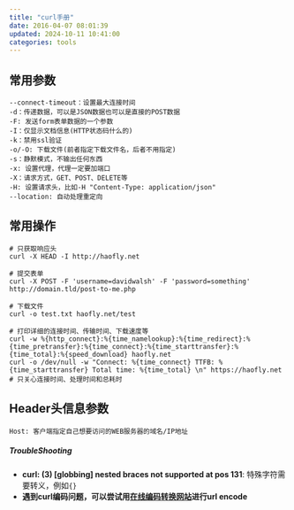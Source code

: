 ```yaml
---
title: "curl手册"
date: 2016-04-07 08:01:39
updated: 2024-10-11 10:41:00
categories: tools
---
```

## 常用参数

```shell
--connect-timeout：设置最大连接时间
-d：传递数据，可以是JSON数据也可以是直接的POST数据
-F: 发送form表单数据的一个参数
-I：仅显示文档信息(HTTP状态码什么的)
-k：禁用ssl验证
-o/-O: 下载文件(前者指定下载文件名，后者不用指定)
-s：静默模式，不输出任何东西
-x: 设置代理，代理一定要加端口
-X：请求方式，GET、POST、DELETE等
-H: 设置请求头，比如-H "Content-Type: application/json"
--location: 自动处理重定向
```

<!--more-->

## 常用操作

```shell
# 只获取响应头
curl -X HEAD -I http://haofly.net

# 提交表单
curl -X POST -F 'username=davidwalsh' -F 'password=something' http://domain.tld/post-to-me.php

# 下载文件
curl -o test.txt haofly.net/test

# 打印详细的连接时间、传输时间、下载速度等
curl -w %{http_connect}:%{time_namelookup}:%{time_redirect}:%{time_pretransfer}:%{time_connect}:%{time_starttransfer}:%{time_total}:%{speed_download} haofly.net
curl -o /dev/null -w "Connect: %{time_connect} TTFB: %{time_starttransfer} Total time: %{time_total} \n" https://haofly.net	# 只关心连接时间、处理时间和总耗时
```

## Header头信息参数

```shell
Host: 客户端指定自己想要访问的WEB服务器的域名/IP地址
```

##### TroubleShooting

- **curl: (3) [globbing] nested braces not supported at pos 131**: 特殊字符需要转义，例如`{}`
- **遇到curl编码问题，可以尝试用[在线编码转换网站](https://tool.oschina.net/encode?type=4)进行url encode**